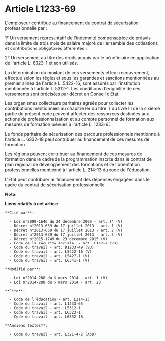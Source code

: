 # Article L1233-69

L'employeur contribue au financement du contrat de sécurisation professionnelle par : 

1° Un versement représentatif de l'indemnité compensatrice de préavis dans la limite de trois mois de salaire majoré de
l'ensemble des cotisations et contributions obligatoires afférentes ; 

2° Un versement au titre des droits acquis par le bénéficiaire en application de l'article L. 6323-1 et non utilisés. 

La détermination du montant de ces versements et leur recouvrement, effectué selon les règles et sous les garanties et
sanctions mentionnées au premier alinéa de l'article L. 5422-16, sont assurés par l'institution mentionnée à l'article L.
5312-1. Les conditions d'exigibilité de ces versements sont précisées par décret en Conseil d'Etat. 

Les organismes collecteurs paritaires agréés pour collecter les contributions mentionnées au chapitre Ier du titre III du
livre III de la sixième partie du présent code peuvent affecter des ressources destinées aux actions de professionnalisation
et au compte personnel de formation aux mesures de formation prévues à l'article L. 1233-65. 

Le fonds paritaire de sécurisation des parcours professionnels mentionné à l'article L. 6332-18 peut contribuer au
financement de ces mesures de formation. 

Les régions peuvent contribuer au financement de ces mesures de formation dans le cadre de la programmation inscrite dans le
contrat de plan régional de développement des formations et de l'orientation professionnelles mentionné à l'article L. 214-13
du code de l'éducation. 

L'Etat peut contribuer au financement des dépenses engagées dans le cadre du contrat de sécurisation professionnelle.

**Nota:**



**Liens relatifs à cet article**

	**Cité par**:

	  - Loi n°2009-1646 du 24 décembre 2009 - art. 24 (V)
	  - Décret n°2013-639 du 17 juillet 2013 - art. 1 (V)
	  - Décret n°2013-639 du 17 juillet 2013 - art. 2 (V)
	  - Décret n°2013-639 du 17 juillet 2013 - art. 3 (V)
	  - Décret n°2015-1749 du 23 décembre 2015 (V)
	  - Code de la sécurité sociale. - art. L142-2 (VD)
	  - Code du travail - art. D1233-49 (VD)
	  - Code du travail - art. L5422-16 (V)
	  - Code du travail - art. L5427-1 (V)
	  - Code du travail - art. L6341-1 (V)

	**Modifié par**:

	  - Loi n°2014-288 du 5 mars 2014 - art. 1 (V)
	  - Loi n°2014-288 du 5 mars 2014 - art. 23

	**Cite**:

	  - Code de l'éducation - art. L214-13
	  - Code du travail - art. L1233-65
	  - Code du travail - art. L5312-1
	  - Code du travail - art. L6323-1
	  - Code du travail - art. L6332-18

	**Anciens textes**:

	  - Code du travail - art. L321-4-2 (AbD)
